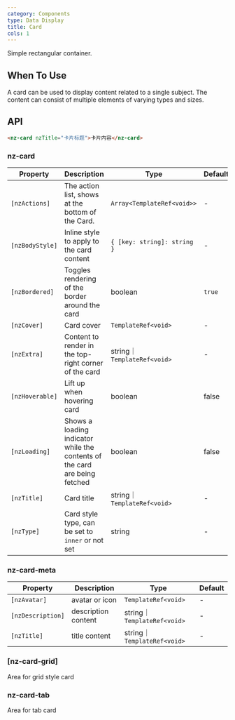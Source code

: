 ```yaml
---
category: Components
type: Data Display
title: Card
cols: 1
---
```


Simple rectangular container.

## When To Use

A card can be used to display content related to a single subject. The content can consist of multiple elements of varying types and sizes.

## API

```html
<nz-card nzTitle="卡片标题">卡片内容</nz-card>
```

### nz-card

| Property | Description | Type | Default |
| -------- | ----------- | ---- | ------- |
| `[nzActions]` | The action list, shows at the bottom of the Card. | `Array<TemplateRef<void>>` | - |
| `[nzBodyStyle]` | Inline style to apply to the card content | `{ [key: string]: string }` | - |
| `[nzBordered]` | Toggles rendering of the border around the card | boolean | `true` |
| `[nzCover]` | Card cover | `TemplateRef<void>` | - |
| `[nzExtra]` | Content to render in the top-right corner of the card | string｜`TemplateRef<void>` | - |
| `[nzHoverable]` | Lift up when hovering card | boolean | false |
| `[nzLoading]` | Shows a loading indicator while the contents of the card are being fetched | boolean | false |
| `[nzTitle]` | Card title | string｜`TemplateRef<void>` | - |
| `[nzType]` | Card style type, can be set to `inner` or not set | string | - |


### nz-card-meta

| Property | Description | Type | Default |
| -------- | ----------- | ---- | ------- |
| `[nzAvatar]` | avatar or icon | `TemplateRef<void>` | - |
| `[nzDescription]` | description content |string｜ `TemplateRef<void>` | - |
| `[nzTitle]` | title content | string｜`TemplateRef<void>` | - |

### [nz-card-grid]
Area for grid style card

### nz-card-tab
Area for tab card
